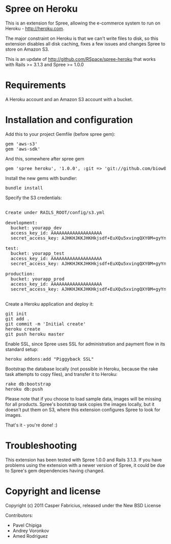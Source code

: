 # Spree on Heroku

This is an extension for Spree, allowing the e-commerce system to run on Heroku - http://heroku.com.

The major constraint on Heroku is that we can't write files to disk, so this extension disables all disk caching, fixes a few issues and changes Spree to store on Amazon S3.

This is an update of http://github.com/RSpace/spree-heroku that works with Rails >= 3.1.3 and Spree >= 1.0.0

# Requirements 

A Heroku account and an Amazon S3 account with a bucket.

# Installation and configuration

Add this to your project Gemfile (before spree gem):

<pre>
gem 'aws-s3'
gem 'aws-sdk'
</pre>

And this, somewhere after spree gem
<pre>
gem 'spree_heroku', '1.0.0', :git => 'git://github.com/biow0lf/spree-heroku.git'
</pre>

Install the new gems with bundler:
<pre>
bundle install
</pre>

Specify the S3 credentials:

<pre>

Create under RAILS_ROOT/config/s3.yml

development:
  bucket: yourapp_dev
  access_key_id: AAAAAAAAAAAAAAAAAAA
  secret_access_key: AJHKHJKKJHKHkjsdf+EuXQu5xvingQXY0M+gyYnFGqUJ

test:
  bucket: yourapp_test
  access_key_id: AAAAAAAAAAAAAAAAAAA
  secret_access_key: AJHKHJKKJHKHkjsdf+EuXQu5xvingQXY0M+gyYnFGqUJ

production:
  bucket: yourapp_prod
  access_key_id: AAAAAAAAAAAAAAAAAAA
  secret_access_key: AJHKHJKKJHKHkjsdf+EuXQu5xvingQXY0M+gyYnFGqUJ

</pre>

Create a Heroku application and deploy it:

<pre>
git init
git add .
git commit -m 'Initial create'
heroku create
git push heroku master
</pre>

Enable SSL, since Spree uses SSL for administration and payment flow in its standard setup:

<pre>
heroku addons:add "Piggyback SSL"
</pre>

Bootstrap the database locally (not possible in Heroku, because the rake task attempts to copy files), and transfer it to Heroku:

<pre>
rake db:bootstrap
heroku db:push
</pre>

Please note that if you choose to load sample data, images will be missing for all products. Spree's bootstrap task copies the images locally, but it doesn't put them on S3, where this extension configures Spree to look for images.

That's it - you're done! :)

# Troubleshooting

This extension has been tested with Spree 1.0.0 and Rails 3.1.3. If you have problems using the extension with a newer version of Spree, it could be due to Spree's gem dependencies having changed.

# Copyright and license

Copyright (c) 2011 Casper Fabricius, released under the New BSD License

Contributors:

*   Pavel Chipiga
*   Andrey Voronkov
*   Amed Rodriguez